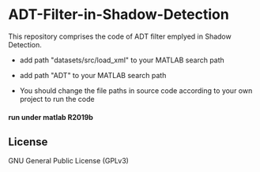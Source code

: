# ADT-Filter-in-Shadow-Detection
  This repository comprises the code of ADT filter emplyed in Shadow Detection.
  
  * add path "datasets/src/load_xml" to your MATLAB search path  
  
  * add path "ADT" to your MATLAB search path  
  
  * You should change the file paths in source code according to your own project to run the code  
  
#### run under matlab R2019b
## License
GNU General Public License (GPLv3)
